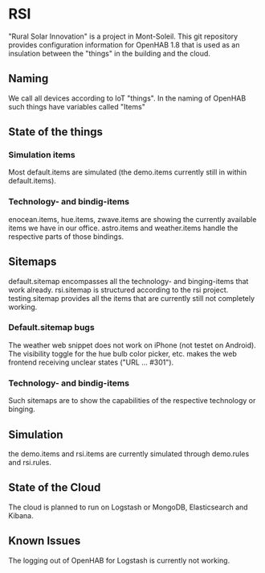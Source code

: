 # RSI
"Rural Solar Innovation" is a project in Mont-Soleil. 
This git repository provides configuration information for OpenHAB 1.8 that is used as an 
insulation between the "things" in the building and the cloud.   

## Naming
We call all devices according to IoT "things". In the naming of OpenHAB such things have 
variables called "Items" 

## State of the things
### Simulation items
Most default.items are simulated (the demo.items currently still in within default.items).

### Technology- and bindig-items
enocean.items, hue.items, zwave.items are showing the currently available items we have in our office. 
astro.items and weather.items handle the respective parts of those bindings.

## Sitemaps
default.sitemap encompasses all the technology- and binging-items that work already. 
rsi.sitemap is structured according to the rsi project.
testing.sitemap provides all the items that are currently still not completely working.

### Default.sitemap bugs
The weather web snippet does not work on iPhone (not testet on Android). 
The visibility toggle for the hue bulb color picker, etc. makes the web frontend receiving unclear states ("URL ... #301").

### Technology- and bindig-items
Such sitemaps are to show the capabilities of the respective technology or binging.

## Simulation
the demo.items and rsi.items are currently simulated through demo.rules and rsi.rules.

## State of the Cloud
The cloud is planned to run on Logstash or MongoDB, Elasticsearch and Kibana. 

## Known Issues
The logging out of OpenHAB for Logstash is currently not working. 
